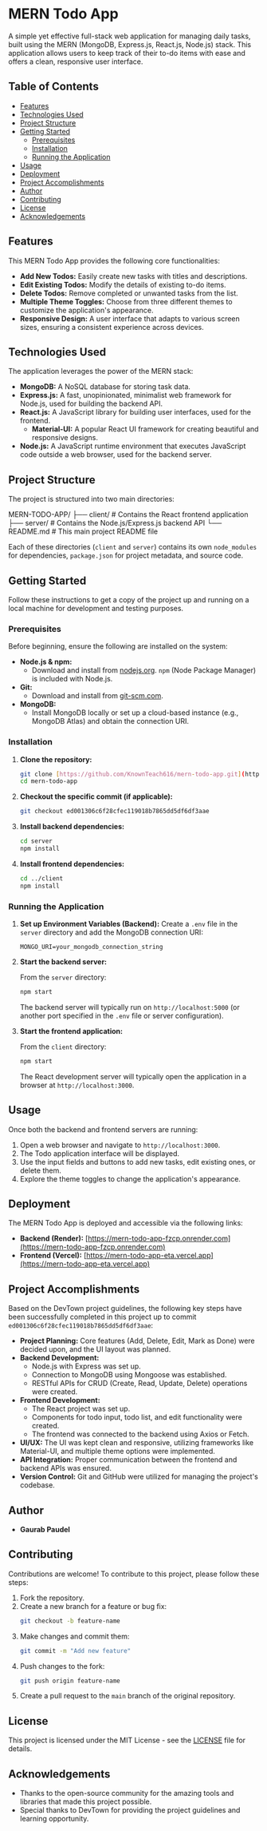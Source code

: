 # MERN Todo App

A simple yet effective full-stack web application for managing daily tasks, built using the MERN (MongoDB, Express.js, React.js, Node.js) stack. This application allows users to keep track of their to-do items with ease and offers a clean, responsive user interface.

## Table of Contents

* [Features](#features)
* [Technologies Used](#technologies-used)
* [Project Structure](#project-structure)
* [Getting Started](#getting-started)
  * [Prerequisites](#prerequisites)
  * [Installation](#installation)
  * [Running the Application](#running-the-application)
* [Usage](#usage)
* [Deployment](#deployment)
* [Project Accomplishments](#project-accomplishments)
* [Author](#author)
* [Contributing](#contributing)
* [License](#license)
* [Acknowledgements](#acknowledgements)

## Features

This MERN Todo App provides the following core functionalities:

* **Add New Todos:** Easily create new tasks with titles and descriptions.
* **Edit Existing Todos:** Modify the details of existing to-do items.
* **Delete Todos:** Remove completed or unwanted tasks from the list.
* **Multiple Theme Toggles:** Choose from three different themes to customize the application's appearance.
* **Responsive Design:** A user interface that adapts to various screen sizes, ensuring a consistent experience across devices.

## Technologies Used

The application leverages the power of the MERN stack:

* **MongoDB:** A NoSQL database for storing task data.
* **Express.js:** A fast, unopinionated, minimalist web framework for Node.js, used for building the backend API.
* **React.js:** A JavaScript library for building user interfaces, used for the frontend.
    * **Material-UI:** A popular React UI framework for creating beautiful and responsive designs.
* **Node.js:** A JavaScript runtime environment that executes JavaScript code outside a web browser, used for the backend server.

## Project Structure

The project is structured into two main directories:


MERN-TODO-APP/
├── client/                      # Contains the React frontend application
├── server/                      # Contains the Node.js/Express.js backend API
└── README.md                    # This main project README file


Each of these directories (`client` and `server`) contains its own `node_modules` for dependencies, `package.json` for project metadata, and source code.

## Getting Started

Follow these instructions to get a copy of the project up and running on a local machine for development and testing purposes.

### Prerequisites

Before beginning, ensure the following are installed on the system:

* **Node.js & npm:**
    * Download and install from [nodejs.org](https://nodejs.org/). `npm` (Node Package Manager) is included with Node.js.
* **Git:**
    * Download and install from [git-scm.com](https://git-scm.com/).
* **MongoDB:**
    * Install MongoDB locally or set up a cloud-based instance (e.g., MongoDB Atlas) and obtain the connection URI.

### Installation

1.  **Clone the repository:**

    ```bash
    git clone [https://github.com/KnownTeach616/mern-todo-app.git](https://github.com/KnownTeach616/mern-todo-app.git)
    cd mern-todo-app
    ```

2.  **Checkout the specific commit (if applicable):**

    ```bash
    git checkout ed001306c6f28cfec119018b7865dd5df6df3aae
    ```

3.  **Install backend dependencies:**

    ```bash
    cd server
    npm install
    ```

4.  **Install frontend dependencies:**

    ```bash
    cd ../client
    npm install
    ```

### Running the Application

1.  **Set up Environment Variables (Backend):**
    Create a `.env` file in the `server` directory and add the MongoDB connection URI:

    ```
    MONGO_URI=your_mongodb_connection_string
    ```

2.  **Start the backend server:**

    From the `server` directory:

    ```bash
    npm start
    ```

    The backend server will typically run on `http://localhost:5000` (or another port specified in the `.env` file or server configuration).

3.  **Start the frontend application:**

    From the `client` directory:

    ```bash
    npm start
    ```

    The React development server will typically open the application in a browser at `http://localhost:3000`.

## Usage

Once both the backend and frontend servers are running:

1.  Open a web browser and navigate to `http://localhost:3000`.
2.  The Todo application interface will be displayed.
3.  Use the input fields and buttons to add new tasks, edit existing ones, or delete them.
4.  Explore the theme toggles to change the application's appearance.

## Deployment

The MERN Todo App is deployed and accessible via the following links:

* **Backend (Render):** [https://mern-todo-app-fzcp.onrender.com](https://mern-todo-app-fzcp.onrender.com)
* **Frontend (Vercel):** [https://mern-todo-app-eta.vercel.app](https://mern-todo-app-eta.vercel.app)

## Project Accomplishments

Based on the DevTown project guidelines, the following key steps have been successfully completed in this project up to commit `ed001306c6f28cfec119018b7865dd5df6df3aae`:

* **Project Planning:** Core features (Add, Delete, Edit, Mark as Done) were decided upon, and the UI layout was planned.
* **Backend Development:**
    * Node.js with Express was set up.
    * Connection to MongoDB using Mongoose was established.
    * RESTful APIs for CRUD (Create, Read, Update, Delete) operations were created.
* **Frontend Development:**
    * The React project was set up.
    * Components for todo input, todo list, and edit functionality were created.
    * The frontend was connected to the backend using Axios or Fetch.
* **UI/UX:** The UI was kept clean and responsive, utilizing frameworks like Material-UI, and multiple theme options were implemented.
* **API Integration:** Proper communication between the frontend and backend APIs was ensured.
* **Version Control:** Git and GitHub were utilized for managing the project's codebase.

## Author

* **Gaurab Paudel**

## Contributing

Contributions are welcome! To contribute to this project, please follow these steps:

1.  Fork the repository.
2.  Create a new branch for a feature or bug fix:
    ```bash
    git checkout -b feature-name
    ```
3.  Make changes and commit them:
    ```bash
    git commit -m "Add new feature"
    ```
4.  Push changes to the fork:
    ```bash
    git push origin feature-name
    ```
5.  Create a pull request to the `main` branch of the original repository.

## License

This project is licensed under the MIT License - see the [LICENSE](LICENSE) file for details.

## Acknowledgements

* Thanks to the open-source community for the amazing tools and libraries that made this project possible.
* Special thanks to DevTown for providing the project guidelines and learning opportunity.

